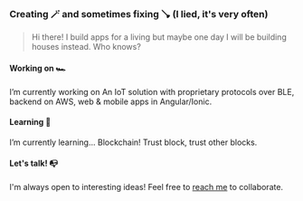 ### Creating 🪄 and sometimes fixing 🪠 (I lied, it's very often)

> Hi there! I build apps for a living but maybe one day I will be building houses instead. Who knows?

#### Working on 🏎️

I’m currently working on An IoT solution with proprietary protocols over BLE, backend on AWS,  web & mobile apps in Angular/Ionic.

#### Learning 🤯

I’m currently learning... Blockchain! Trust block, trust other blocks.

#### Let's talk! 📭

I'm always open to interesting ideas! Feel free to [reach me](mailto:contact.makeitappn@gmail.com) to collaborate.
